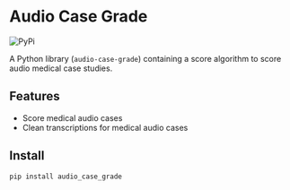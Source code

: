 # Audio Case Grade

![PyPi][pypi-badge]

A Python library (`audio-case-grade`) containing a score algorithm to score audio medical case studies.

## Features

- Score medical audio cases
- Clean transcriptions for medical audio cases

## Install

```bash
pip install audio_case_grade
```

<!-- Relative Links -->

[pypi-badge]: https://img.shields.io/pypi/v/audio-case-grade
